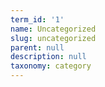 ```yaml
---
term_id: '1'
name: Uncategorized
slug: uncategorized
parent: null
description: null
taxonomy: category
---
```


